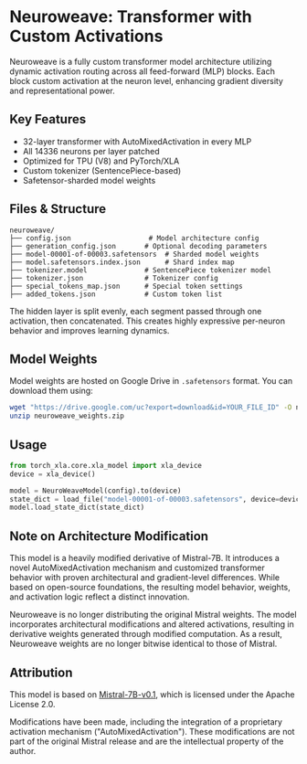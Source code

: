 # Neuroweave: Transformer with Custom Activations

Neuroweave is a fully custom transformer model architecture utilizing dynamic activation routing across all feed-forward (MLP) blocks. Each block custom activation at the neuron level, enhancing gradient diversity and representational power.

## Key Features

- 32-layer transformer with AutoMixedActivation in every MLP
- All 14336 neurons per layer patched
- Optimized for TPU (V8) and PyTorch/XLA
- Custom tokenizer (SentencePiece-based)
- Safetensor-sharded model weights

## Files & Structure

```
neuroweave/
├── config.json                   # Model architecture config
├── generation_config.json       # Optional decoding parameters
├── model-00001-of-00003.safetensors  # Sharded model weights
├── model.safetensors.index.json      # Shard index map
├── tokenizer.model              # SentencePiece tokenizer model
├── tokenizer.json               # Tokenizer config
├── special_tokens_map.json      # Special token settings
├── added_tokens.json            # Custom token list
```

The hidden layer is split evenly, each segment passed through one activation, then concatenated. This creates highly expressive per-neuron behavior and improves learning dynamics.

## Model Weights

Model weights are hosted on Google Drive in `.safetensors` format. You can download them using:

```bash
wget "https://drive.google.com/uc?export=download&id=YOUR_FILE_ID" -O neuroweave_weights.zip
unzip neuroweave_weights.zip
```

## Usage

```python
from torch_xla.core.xla_model import xla_device
device = xla_device()

model = NeuroWeaveModel(config).to(device)
state_dict = load_file("model-00001-of-00003.safetensors", device=device)
model.load_state_dict(state_dict)
```

## Note on Architecture Modification

This model is a heavily modified derivative of Mistral-7B. It introduces a novel AutoMixedActivation mechanism and customized transformer behavior with proven architectural and gradient-level differences. While based on open-source foundations, the resulting model behavior, weights, and activation logic reflect a distinct innovation.

Neuroweave is no longer distributing the original Mistral weights. The model incorporates architectural modifications and altered activations, resulting in derivative weights generated through modified computation. As a result, Neuroweave weights are no longer bitwise identical to those of Mistral.

## Attribution

This model is based on [Mistral-7B-v0.1](https://huggingface.co/mistralai/Mistral-7B-v0.1), which is licensed under the Apache License 2.0.

Modifications have been made, including the integration of a proprietary activation mechanism ("AutoMixedActivation"). These modifications are not part of the original Mistral release and are the intellectual property of the author.
